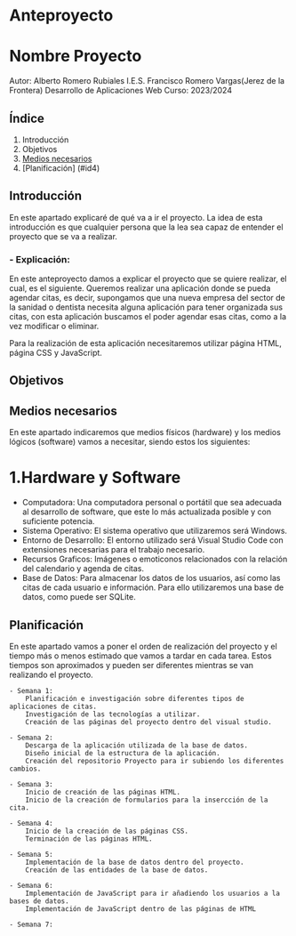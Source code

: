 # Anteproyecto

# Nombre Proyecto


Autor: Alberto Romero Rubiales
I.E.S. Francisco Romero Vargas(Jerez de la Frontera) 
Desarrollo de Aplicaciones Web 
Curso: 2023/2024 

## Índice
1. Introducción
2. Objetivos
3. [Medios necesarios](#id3)
4. [Planificación] (#id4)


## Introducción<a name="id1"></a>

En este apartado explicaré de qué va a ir el proyecto. La idea de esta introducción es que cualquier persona que la lea sea capaz de entender el proyecto que se va a realizar.

### - Explicación: 
En este anteproyecto damos a explicar el proyecto que se quiere realizar, el cual, es el siguiente. Queremos realizar una aplicación donde se pueda agendar citas, es decir, supongamos que una nueva empresa del sector de la sanidad o dentista necesita alguna aplicación para tener organizada sus citas, con esta aplicación buscamos el poder agendar esas citas, como a la vez modificar o eliminar.

Para la realización de esta aplicación necesitaremos utilizar página HTML, página CSS y JavaScript.

## Objetivos<a name="id2"></a>
## Medios necesarios<a name="id3"></a>
En este apartado indicaremos que medios físicos (hardware) y los medios lógicos (software) vamos a necesitar, siendo estos los siguientes:

# 1.Hardware y Software
  - Computadora: Una computadora personal o portátil que sea adecuada al desarrollo de software, que este lo más actualizada posible y con suficiente potencia.
  - Sistema Operativo: El sistema operativo que utilizaremos será Windows.
  - Entorno de Desarrollo: El entorno utilizado será Visual Studio Code con extensiones necesarias para el trabajo necesario.
  - Recursos Graficos: Imágenes o emoticonos relacionados con la relación del calendario y agenda de citas.
  - Base de Datos: Para almacenar los datos de los usuarios, así como las citas de cada usuario e información. Para ello utilizaremos una base de datos, como puede ser SQLite.

## Planificación<a name="id4"></a> 
En este apartado vamos a poner el orden de realización del proyecto y el tiempo más o menos estimado que vamos a tardar en cada tarea. Estos tiempos son aproximados y pueden ser diferentes mientras se van realizando el proyecto.

    - Semana 1:
        Planificación e investigación sobre diferentes tipos de aplicaciones de citas.
        Investigación de las tecnologías a utilizar.
        Creación de las páginas del proyecto dentro del visual studio.

    - Semana 2:
        Descarga de la aplicación utilizada de la base de datos.
        Diseño inicial de la estructura de la aplicación.
        Creación del repositorio Proyecto para ir subiendo los diferentes cambios.

    - Semana 3:
        Inicio de creación de las páginas HTML.
        Inicio de la creación de formularios para la insercción de la cita.

    - Semana 4:
        Inicio de la creación de las páginas CSS.
        Terminación de las páginas HTML.

    - Semana 5: 
        Implementación de la base de datos dentro del proyecto.
        Creación de las entidades de la base de datos.

    - Semana 6:
        Implementación de JavaScript para ir añadiendo los usuarios a la bases de datos.
        Implementación de JavaScript dentro de las páginas de HTML

    - Semana 7:
        
